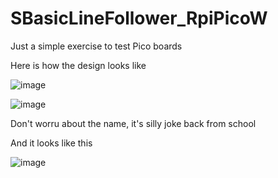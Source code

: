# SBasicLineFollower_RpiPicoW
Just a simple exercise to test Pico boards

Here is how the design looks like

![image](https://github.com/GhajariAli/BasicLineFollower_RpiPicoW/assets/124516346/3902c792-72cd-482c-b755-865c1900f8bd)

![image](https://github.com/GhajariAli/BasicLineFollower_RpiPicoW/assets/124516346/e171f4af-3f0f-424d-9f85-47613aa05202)

Don't worru about the name, it's silly joke back from school


And it looks like this

![image](https://github.com/GhajariAli/BasicLineFollower_RpiPicoW/assets/124516346/1fb416f3-276d-4b3c-ba84-5a57aec51a7e)
